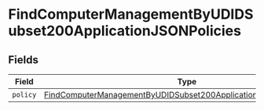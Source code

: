 # FindComputerManagementByUDIDSubset200ApplicationJSONPolicies


## Fields

| Field                                                                                                                                                               | Type                                                                                                                                                                | Required                                                                                                                                                            | Description                                                                                                                                                         |
| ------------------------------------------------------------------------------------------------------------------------------------------------------------------- | ------------------------------------------------------------------------------------------------------------------------------------------------------------------- | ------------------------------------------------------------------------------------------------------------------------------------------------------------------- | ------------------------------------------------------------------------------------------------------------------------------------------------------------------- |
| `policy`                                                                                                                                                            | [FindComputerManagementByUDIDSubset200ApplicationJSONPoliciesPolicy](../../models/operations/findcomputermanagementbyudidsubset200applicationjsonpoliciespolicy.md) | :heavy_minus_sign:                                                                                                                                                  | N/A                                                                                                                                                                 |